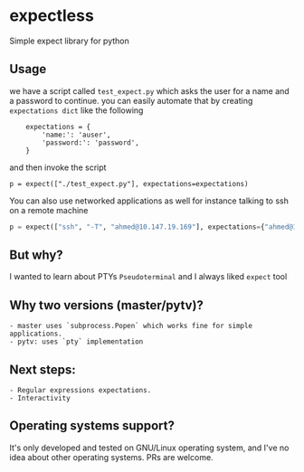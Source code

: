 # expectless
Simple expect library for python


## Usage
we have a script called `test_expect.py` which asks the user for a name and a password to continue. you can easily automate that by creating `expectations dict` like the following

```
    expectations = {
        'name:': 'auser',
        'password:': 'password',
    }
```
and then invoke the script 
```
p = expect(["./test_expect.py"], expectations=expectations)
```

You can also use networked applications as well for instance talking to ssh on a remote machine
```python
p = expect(["ssh", "-T", "ahmed@10.147.19.169"], expectations={"ahmed@10.147.19.169's password:":'***'})
```

## But why?
I wanted to learn about PTYs `Pseudoterminal` and I always liked `expect` tool

## Why two versions (master/pytv)?
    - master uses `subprocess.Popen` which works fine for simple applications. 
    - pytv: uses `pty` implementation


## Next steps:
    - Regular expressions expectations.
    - Interactivity

## Operating systems support?
It's only developed and tested on GNU/Linux operating system, and I've no idea about other operating systems. PRs are welcome.
